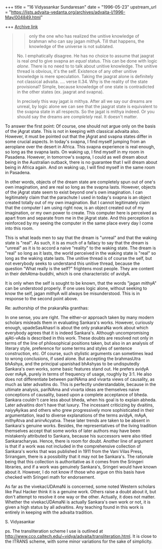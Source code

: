 +++
title = "16 Vidyasankar Sundaresan"
date = "1996-05-23"
upstream_url = "https://lists.advaita-vedanta.org/archives/advaita-l/1996-May/004849.html"

+++
[Archive link](https://lists.advaita-vedanta.org/archives/advaita-l/1996-May/004849.html)

> > only the one who has realized the unitive knowledge of brahman who can say
> > jagan mithyA. Till that happens, the knowledge of the universe is not
>  sublated.
>
> No. I emphatically disagree. He has no choice to assume that jaagrat is real
> _and_ to give svapna an _equal_ status. This can be done with logic _alone_.
> There is no need to to talk about unitive knowledge. The unitive thread is
> obvious, it's the self. Existence of any other unitive knowledge is mere
> speculation. Taking the jaagrat alone is definitely not classical advaita.
>....
> verse II.34. Why is the reality of the state provisional? Simple, because
> knowledge of one state is contradicted in the other states (ex. jaagrat and
> svapna).
>
> In precisely this way jagat _is_ mithya. After all we say our dreams are
 unreal,
> by logic alone we can see that the jaagrat state is equivalent to the svapna
> state in all respects. So the jagat is mithya indeed. Or you should say the
> dreams are _completely_ real. It doesn't matter.

To answer the first point: Of course, one should not argue only on the basis
of the jAgrat state. This is not in keeping with classical advaita also.
However, it must be pointed out that the jAgrat and svapna states differ in
some crucial aspects. In today's svapna, I find myself jumping from an aeroplane
over the desert in Africa. This svapna experience is real enough, so long as
the svapna lasts. On waking up, I find myself in my room in Pasadena. However,
in tomorrow's svapna, I could as well dream about being in the Australian
outback, there is no guarantee that I will dream about being in Africa again.
And on waking up, I will find myself in the same room in Pasadena.

In other words, objects of the dream state are completely spun out of one's
own imagination, and are real so long as the svapna lasts. However, objects
of the jAgrat state seem to exist beyond one's own imagination. I can
legitimately claim that the parachute I used in today's svapna is an object
created totally out of my own imagination. But I cannot legitimately claim
that the computer I am using right now, is an object created out of my
imagination, or my own power to create. This computer here is perceived as
apart from and separate from me in the jAgrat state. And this perception is
reinforced by my seeing the computer in the same place every day I come into
this room.

This is what leads men to say that the dream is "unreal" and that the waking
state is "real". As such, it is as much of a fallacy to say that the dream
is "unreal" as it is to accord a naive "reality" to the waking state. The dream
is "real" so long as it lasts, the world perceived in the waking state is "real"
so long as the waking state lasts. The unitive thread is of course the self, but
not everybody seeks to understand this unitive thread, because the question
"What really is the self?" frightens most people. They are content in their
dehAtma-buddhi, which is one characteristic of avidyA.

It is only when the self is sought to be known, that the words "jagan mithyA"
can be understood properly. If one uses logic alone, without seeking to know
the self, jagan mithyA will always be misunderstood. This is in response to
the second point above.

Re: authorship of the prakaraNa granthas:

In one sense, you are right. The either-or approach taken by many modern
 scholars misleads them in evaluating Sankara's works. However, curiously
 enough,
upadeSasAhasrI is about the only prakaraNa work about which everybody agrees
that it is indeed Sankara's. Although uncompromising ajAti-vAda is described
in this work. These doubts are resolved not only in terms of the line of
philosophical positions taken, but also in an analysis of literary style,
preference for some terms and styles of sentence construction, etc. Of course,
such stylistic arguments can sometimes lead to wrong conclusions, if used
alone. But accepting the brahmasUtra bhAshya, and the principal upanishad
bhAshyas to be undisputedly Sankara's own works, some basic features stand out.
He prefers avidyA over mAyA, purely in terms of frequency of usage, roughly
by 3:1. He also does not differentiate between pariNAma and vivarta views of
causality, as much as later advaitins do. This is perfectly understandable,
because in the ultimate analysis, pariNAma and vivarta ideas are themselves
naive conceptions of causality, based upon a complete acceptance of bheda.
Sankara couldn't care less about bheda, when his goal is to explain abheda.
Later advaitins don't have that luxury. The incessant criticizing by dvaitins,
naiyyAyikas and others who grew progressively more sophisticated in their
argumentation, lead to diverse explanations of the terms avidyA, mAyA, mithyAtva
and anirvAcyatva. These later trends are taken to be absent in Sankara's
genuine works. Besides, the representatives of the living tradition themselves
accept that some works of later authors may have been mistakenly attributed to
Sankara, because his successors were also titled Sankaracharyas. Hence,
there is room for doubt. Another line of argument is that if a work was not
included in the comprehensive collection of Sankara's works that was published
in 1911 from the Vani Vilas Press, Srirangam, there is a possibility that it
may not be Sankara's. The rationale being that this collection is authoritative
as it comes from the Sringeri libraries, and if a work was genuinely Sankara's,
Sringeri would have known about it. However, I do not know if those who argue
on this basis have checked with Sringeri math for endorsement.

As far as the vivekacUDAmaNi is concerned, some noted Western scholars like
Paul Hacker think it is a genuine work. Others raise a doubt about it, but
don't attempt to resolve it one way or the other. Actually, it does not matter.
Whether the vivekacUDAmaNi is actually Sankara's own work or not, it is given
a high status by all advaitins. Any teaching found in this work is entirely
in keeping with the advaita tradition.

S. Vidyasankar

ps. The transliteration scheme I use is outlined at
 http://www.cco.caltech.edu/~vidya/advaita/transliteration.html. It is close to
 the ITRANS scheme, with
some minor variations for the sake of simplicity.

